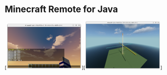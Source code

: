 # Minecraft Remote for Java


[<img src="./images/hello.png" width="240">][<img src="./images/flat.png" width="240">]
